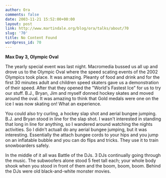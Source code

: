 ```yaml
---
author: Ora
comments: false
date: 2003-11-21 15:52:00+00:00
layout: post
link: http://www.martindale.org/blog/ora/talks/about/70
slug: '70'
title: No Content Found
wordpress_id: 70
---
```


**Max Day 3, Olympic Oval**
  
The yearly special event was last night. Macromedia bussed us all up and drove us to the Olympic Oval where the speed scating events of the 2002 Olympics took place. It was amazing. Pleanty of food and drink and for the first 30 minutes adult and children speed skaters gave us a demonstration of their speed. After that they opened the "World's Fastest Ice" for us to try our stuff. B.J., Bryan, Jim and myself donned hockey skates and moved around the oval. It was amazing to think that Gold medals were one on the ice I was now skating on! What an experience.
  

  
You could also try curling, a hockey slap shot and aerial bungee jumping. B.J. and Bryan stood in line for the slap shot. I wasn't interested in standing that long in line for anything, so I wandered around watching the nights activities. So I didn't actuall do any aerial bungee jumping, but it was interesting. Essentially the attach bungee cords to your hips and you jump on an inflatable bubble and you can do flips and tricks. They use it to train snowboarders safely.
  

  
In the middle of it all was Battle of the DJs. 3 DJs continually going through the music. The subwoofers alone stood 5 feet tall each; your whole body shook when you stood in front of them and the boom, boom, boom. Behind the DJs were old black-and-white monster movies.
